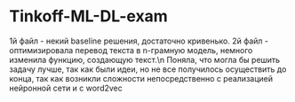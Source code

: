 # Tinkoff-ML-DL-exam
1й файл - некий baseline решения, достаточно кривенько.
2й файл - оптимизировала перевод текста в n-грамную модель, немного изменила функцию, создающую текст.\n
Поняла, что могла бы решить задачу лучше, так как были идеи, но не все получилось осуществить до конца, так как возникли сложности 
непосредственно с реализацией нейронной сети и с word2vec
